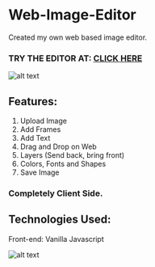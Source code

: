 # Web-Image-Editor
Created my own web based image editor.

### TRY THE EDITOR AT: [CLICK HERE](http://bhavinjawade.me/Web-Image-Editor/)

![alt text](https://preview.ibb.co/hYn0Ve/fsdfsdfs.png)

## Features:
1) Upload Image <br>
2) Add Frames <br>
3) Add Text <br>
4) Drag and Drop on Web <br>
5) Layers (Send back, bring front) <br>
6) Colors, Fonts and Shapes <br>
7) Save Image <br>

### Completely Client Side.

## Technologies Used:
Front-end: Vanilla Javascript

![alt text](https://image.ibb.co/htfb3z/fiff.png)


